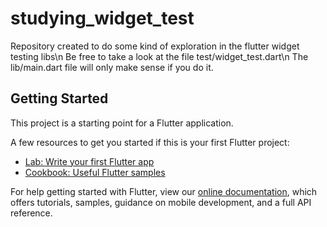 # studying_widget_test

Repository created to do some kind of exploration in the flutter widget testing libs\n
Be free to take a look at the file test/widget_test.dart\n
The lib/main.dart file will only make sense if you do it.

## Getting Started

This project is a starting point for a Flutter application.

A few resources to get you started if this is your first Flutter project:

- [Lab: Write your first Flutter app](https://flutter.dev/docs/get-started/codelab)
- [Cookbook: Useful Flutter samples](https://flutter.dev/docs/cookbook)

For help getting started with Flutter, view our
[online documentation](https://flutter.dev/docs), which offers tutorials,
samples, guidance on mobile development, and a full API reference.
